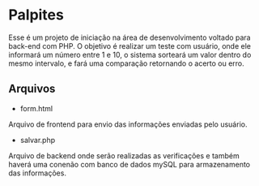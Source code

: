 # Palpites

Esse é um projeto de iniciação na área de desenvolvimento voltado para back-end com PHP.
O objetivo é realizar um teste com usuário, onde ele informará um número entre 1 e 10, o sistema sorteará um valor dentro do mesmo intervalo, e fará uma comparação retornando o acerto ou erro.

## Arquivos

- form.html

Arquivo de frontend para envio das informações enviadas pelo usuário.

- salvar.php

Arquivo de backend onde serão realizadas as verificações e também haverá uma conenão com banco de dados mySQL para armazenamento das informações.
